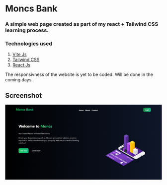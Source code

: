 <h1>Moncs Bank</h1>

<h3>A simple web page created as part of my react + Tailwind CSS learning process.</h3>

<h3>Technologies used</h3>

<ol>
  <li><a href="https://vitejs.dev/">Vite Js</a></li>
  <li><a href="https://tailwindcss.com/">Tailwind CSS</a></li>
  <li><a href="https://react.dev/">React Js </a></li>
</ol>

<p>The responsivness of the website is yet to be coded. Will be done in the coming days.</p>

<h2>Screenshot</h2>

<img src="Screenshots/moncs-bank-landing.PNG" alt="moncs-bank-landing" />
